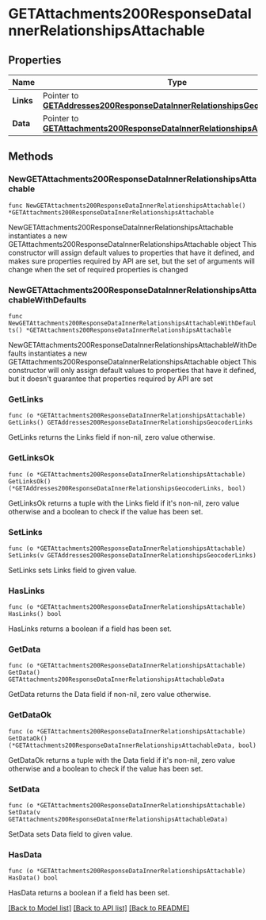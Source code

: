 # GETAttachments200ResponseDataInnerRelationshipsAttachable

## Properties

Name | Type | Description | Notes
------------ | ------------- | ------------- | -------------
**Links** | Pointer to [**GETAddresses200ResponseDataInnerRelationshipsGeocoderLinks**](GETAddresses200ResponseDataInnerRelationshipsGeocoderLinks.md) |  | [optional] 
**Data** | Pointer to [**GETAttachments200ResponseDataInnerRelationshipsAttachableData**](GETAttachments200ResponseDataInnerRelationshipsAttachableData.md) |  | [optional] 

## Methods

### NewGETAttachments200ResponseDataInnerRelationshipsAttachable

`func NewGETAttachments200ResponseDataInnerRelationshipsAttachable() *GETAttachments200ResponseDataInnerRelationshipsAttachable`

NewGETAttachments200ResponseDataInnerRelationshipsAttachable instantiates a new GETAttachments200ResponseDataInnerRelationshipsAttachable object
This constructor will assign default values to properties that have it defined,
and makes sure properties required by API are set, but the set of arguments
will change when the set of required properties is changed

### NewGETAttachments200ResponseDataInnerRelationshipsAttachableWithDefaults

`func NewGETAttachments200ResponseDataInnerRelationshipsAttachableWithDefaults() *GETAttachments200ResponseDataInnerRelationshipsAttachable`

NewGETAttachments200ResponseDataInnerRelationshipsAttachableWithDefaults instantiates a new GETAttachments200ResponseDataInnerRelationshipsAttachable object
This constructor will only assign default values to properties that have it defined,
but it doesn't guarantee that properties required by API are set

### GetLinks

`func (o *GETAttachments200ResponseDataInnerRelationshipsAttachable) GetLinks() GETAddresses200ResponseDataInnerRelationshipsGeocoderLinks`

GetLinks returns the Links field if non-nil, zero value otherwise.

### GetLinksOk

`func (o *GETAttachments200ResponseDataInnerRelationshipsAttachable) GetLinksOk() (*GETAddresses200ResponseDataInnerRelationshipsGeocoderLinks, bool)`

GetLinksOk returns a tuple with the Links field if it's non-nil, zero value otherwise
and a boolean to check if the value has been set.

### SetLinks

`func (o *GETAttachments200ResponseDataInnerRelationshipsAttachable) SetLinks(v GETAddresses200ResponseDataInnerRelationshipsGeocoderLinks)`

SetLinks sets Links field to given value.

### HasLinks

`func (o *GETAttachments200ResponseDataInnerRelationshipsAttachable) HasLinks() bool`

HasLinks returns a boolean if a field has been set.

### GetData

`func (o *GETAttachments200ResponseDataInnerRelationshipsAttachable) GetData() GETAttachments200ResponseDataInnerRelationshipsAttachableData`

GetData returns the Data field if non-nil, zero value otherwise.

### GetDataOk

`func (o *GETAttachments200ResponseDataInnerRelationshipsAttachable) GetDataOk() (*GETAttachments200ResponseDataInnerRelationshipsAttachableData, bool)`

GetDataOk returns a tuple with the Data field if it's non-nil, zero value otherwise
and a boolean to check if the value has been set.

### SetData

`func (o *GETAttachments200ResponseDataInnerRelationshipsAttachable) SetData(v GETAttachments200ResponseDataInnerRelationshipsAttachableData)`

SetData sets Data field to given value.

### HasData

`func (o *GETAttachments200ResponseDataInnerRelationshipsAttachable) HasData() bool`

HasData returns a boolean if a field has been set.


[[Back to Model list]](../README.md#documentation-for-models) [[Back to API list]](../README.md#documentation-for-api-endpoints) [[Back to README]](../README.md)


